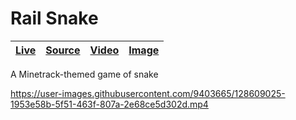 [rail-snake image]: https://user-images.githubusercontent.com/9403665/128610992-885f1ad7-d1e1-4d3b-a0d5-a018b86367ac.jpg "rail snake turning around after picking up food in top right corner"
[rail-snake video]: https://user-images.githubusercontent.com/9403665/128609025-1953e58b-5f51-463f-807a-2e68ce5d302d.mp4
[rail-snake live]: https://railsnake--rascaltwo.repl.co/
[rail-snake source]: https://github.com/RascalTwo/RailSnake

# Rail Snake

| [Live][rail-snake live] | [Source][rail-snake source] | [Video][rail-snake video] | [Image][rail-snake image] |
| - | - | - | - |

A Minetrack-themed game of snake

https://user-images.githubusercontent.com/9403665/128609025-1953e58b-5f51-463f-807a-2e68ce5d302d.mp4
